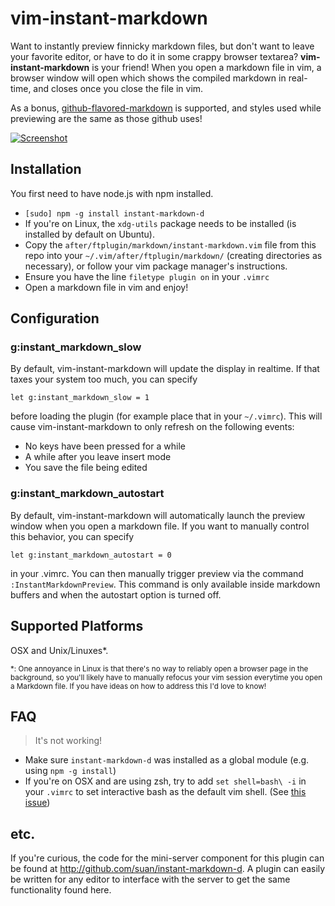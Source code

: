 vim-instant-markdown
====================
Want to instantly preview finnicky markdown files, but don't want to leave your favorite editor, or have to do it in some crappy browser textarea? **vim-instant-markdown** is your friend! When you open a markdown file in vim, a browser window will open which shows the compiled markdown in real-time, and closes once you close the file in vim.

As a bonus, [github-flavored-markdown][gfm] is supported, and styles used while previewing are the same as those github uses!

[![Screenshot][ss]][ssbig]

Installation
------------
You first need to have node.js with npm installed.

- `[sudo] npm -g install instant-markdown-d`
- If you're on Linux, the `xdg-utils` package needs to be installed (is installed by default on Ubuntu).
- Copy the `after/ftplugin/markdown/instant-markdown.vim` file from this repo into your `~/.vim/after/ftplugin/markdown/` (creating directories as necessary), or follow your vim package manager's instructions.
- Ensure you have the line `filetype plugin on` in your `.vimrc`
- Open a markdown file in vim and enjoy!

Configuration
-------------
### g:instant_markdown_slow

By default, vim-instant-markdown will update the display in realtime.  If that taxes your system too much, you can specify

```
let g:instant_markdown_slow = 1
```

before loading the plugin (for example place that in your `~/.vimrc`). This will cause vim-instant-markdown to only refresh on the following events:

- No keys have been pressed for a while
- A while after you leave insert mode
- You save the file being edited

### g:instant_markdown_autostart
By default, vim-instant-markdown will automatically launch the preview window when you open a markdown file. If you want to manually control this behavior, you can specify

```
let g:instant_markdown_autostart = 0
```

in your .vimrc. You can then manually trigger preview via the command ```:InstantMarkdownPreview```. This command is only available inside markdown buffers and when the autostart option is turned off.

Supported Platforms
-------------------
OSX and Unix/Linuxes*.

<sub>*: One annoyance in Linux is that there's no way to reliably open a browser page in the background, so you'll likely have to manually refocus your vim session everytime you open a Markdown file. If you have ideas on how to address this I'd love to know!</sub>

FAQ
---
> It's not working!

- Make sure `instant-markdown-d` was installed as a global module (e.g. using `npm -g install`)
- If you're on OSX and are using zsh, try to add `set shell=bash\ -i` in your `.vimrc` to set interactive bash as the default vim shell. (See [this issue](http://github.com/suan/vim-instant-markdown/issues/41))

etc.
---
If you're curious, the code for the mini-server component for this plugin can be found at http://github.com/suan/instant-markdown-d. A plugin can easily be written for any editor to interface with the server to get the same functionality found here.


[ss]: http://dl.dropbox.com/u/28956267/instant-markdown-demo_thumb.gif  "Click for bigger preview"
[ssbig]: http://dl.dropbox.com/u/28956267/instant-markdown-demo.gif
[gfm]: http://github.github.com/github-flavored-markdown/
[tpope-markdown]: https://github.com/tpope/vim-markdown
